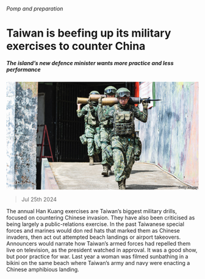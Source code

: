 ###### Pomp and preparation

# Taiwan is beefing up its military exercises to counter China 

##### The island’s new defence minister wants more practice and less performance 

![image](images/20240727_ASP003.jpg) 

> Jul 25th 2024 

The annual Han Kuang exercises are Taiwan’s biggest military drills, focused on countering Chinese invasion. They have also been criticised as being largely a public-relations exercise. In the past Taiwanese special forces and marines would don red hats that marked them as Chinese invaders, then act out attempted beach landings or airport takeovers. Announcers would narrate how Taiwan’s armed forces had repelled them live on television, as the president watched in approval. It was a good show, but poor practice for war. Last year a woman was filmed sunbathing in a bikini on the same beach where Taiwan’s army and navy were enacting a Chinese amphibious landing. 

